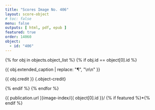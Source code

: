 ```yaml
---
title: "Scores Image No. 406"
layout: score-object
# toc: false
menu: false
outputs: [ html, pdf, epub ]
featured: true
order: 14060
object:
  - id: "406"
---
```


{% for obj in objects.object_list %}
{% if obj.id == object[0].id %}

{{ obj.extended_caption | replace: "¶", "\n\n" }}

{{ obj.credit }} {.object-credit}

{% endif %}
{% endfor %}

<div class="object-credit object-url is-print-only">

{{ publication.url }}image-index/{{ object[0].id }}/ {% if featured %}*{% endif %}

</div>
